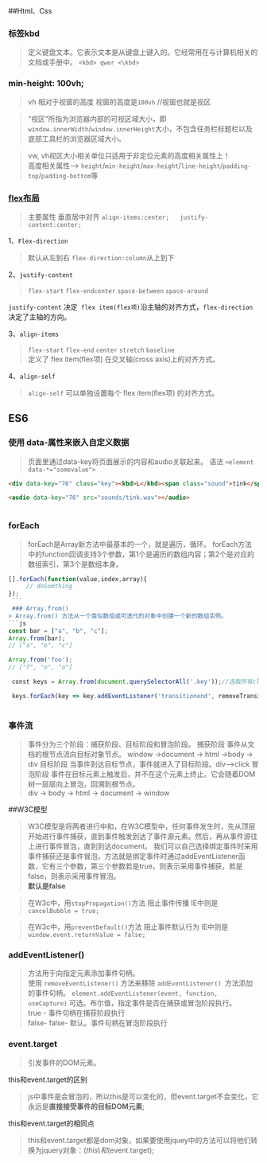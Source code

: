 ##Html、Css

### 标签kbd
> 定义键盘文本。它表示文本是从键盘上键入的。它经常用在与计算机相关的文档或手册中。
`<kbd> qwer <\kbd>`

### min-height: 100vh; 
> vh 相对于视窗的高度 视窗的高度是`100vh` //视窗也就是视区

> “视区”所指为浏览器内部的可视区域大小，即`window.innerWidth`/`window.innerHeight`大小，不包含任务栏标题栏以及底部工具栏的浏览器区域大小。

> vw, vh视区大小相关单位只适用于非定位元素的高度相关属性上！<br>
> 高度相关属性--> `height`/`min-height`/`max-height`/`line-height`/`padding-top`/`padding-bottom`等

### [flex布局](http://www.css88.com/archives/7236#more-7236)
> 主要属性 垂直居中对齐 ```align-items:center;   justify-content:center;```

1、`Flex-direction` 
> 默认从左到右 `flex-direction:column`从上到下

2、`justify-content `
> `flex-start` `flex-endcenter` `space-between`  `space-around` 

`justify-content` 决定` flex item(flex项)`沿主轴的对齐方式，`flex-direction` 决定了主轴的方向。

3、`align-items`
> `flex-start`  `flex-end`  `center`  `stretch`  `baseline`<br>
> 定义了 flex item(flex项) 在交叉轴(cross axis)上的对齐方式。

4、`align-self`
> `align-self` 可以单独设置每个 flex item(flex项) 的对齐方式。

## ES6

### 使用 data-属性来嵌入自定义数据
> 页面里通过data-key将页面展示的内容和audio关联起来。
> 语法 `<element data-*="somevalue">`
 ```html
 <div data-key="76" class="key"><kbd>L</kbd><span class="sound">tink</span></div>
 
 <audio data-key="76" src="sounds/tink.wav"></audio>
    
  ```
  ### forEach
  > forEach是Array新方法中最基本的一个，就是遍历，循环。
  > forEach方法中的function回调支持3个参数，第1个是遍历的数组内容；第2个是对应的数组索引，第3个是数组本身。
  ```js
  [].forEach(function(value,index,array){
       // doSomthing
  });
  ```
  ### Array.from()
  > Array.from() 方法从一个类似数组或可迭代的对象中创建一个新的数组实例。
  ```js
  const bar = ["a", "b", "c"];
  Array.from(bar);
  // ["a", "b", "c"]

  Array.from('foo');
  // ["f", "o", "o"]
  
  const keys = Array.from(document.querySelectorAll('.key'));//选取所有class="key"的节点添加到keys的数组中
  
  keys.forEach(key => key.addEventListener('transitionend', removeTransition));//keys循环遍历所有key并且监听是否有过渡效果
  
```
### 事件流
> 事件分为三个阶段：捕获阶段、目标阶段和冒泡阶段。
捕获阶段 
> 事件从文档的根节点流向目标对象节点。 window ->document -> html ->body -> div
目标阶段
> 当事件到达目标节点，事件就进入了目标阶段。div-->click 
冒泡阶段
> 事件在目标元素上触发后，并不在这个元素上终止。它会随着DOM树一层层向上冒泡，回溯到根节点。<br>
>  div -> body -> html -> document -> window

##W3C模型
> W3C模型是将两者进行中和，在W3C模型中，任何事件发生时，先从顶层开始进行事件捕获，直到事件触发到达了事件源元素。然后，再从事件源往上进行事件冒泡，直到到达document。
> 我们可以自己选择绑定事件时采用事件捕获还是事件冒泡，方法就是绑定事件时通过addEventListener函数，它有三个参数，第三个参数若是true，则表示采用事件捕获，若是false，则表示采用事件冒泡。<br>
> **默认是false**

> 在W3c中，用`stopPropagation()`方法 阻止事件传播 IE中则是 `cancelBubble = true;`

> 在W3c中，用`preventDefault()`方法 阻止事件默认行为 IE中则是 `window.event.returnValue = false;`


### addEventListener() 
> 方法用于向指定元素添加事件句柄。<br>
> 使用 `removeEventListener()` 方法来移除 `addEventListener() `方法添加的事件句柄。
`element.addEventListener(event, function, useCapture)`
> 可选。布尔值，指定事件是否在捕获或冒泡阶段执行。<br>
> true - 事件句柄在捕获阶段执行<br>
> false- false- 默认。事件句柄在冒泡阶段执行


### event.target
> 引发事件的DOM元素。

this和event.target的区别
> js中事件是会冒泡的，所以this是可以变化的，但event.target不会变化，它永远是**直接接受事件的目标DOM元素**;

this和event.target的相同点
> this和event.target都是dom对象，如果要使用jquey中的方法可以将他们转换为jquery对象：$(this)和$(event.target);




